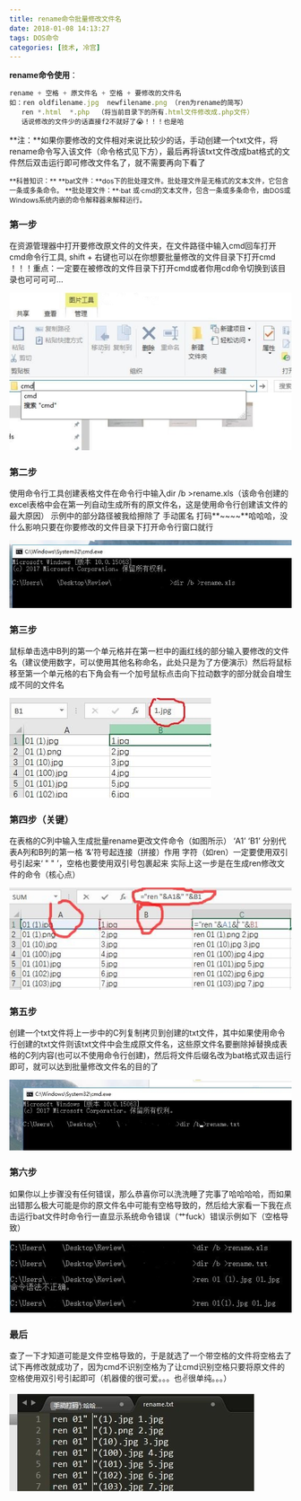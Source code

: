 ```yaml
---
title: rename命令批量修改文件名
date: 2018-01-08 14:13:27
tags: DOS命令
categories: [技术, 冷宫]
---
```


  **rename命令使用**：

```javascript
rename + 空格 + 原文件名 + 空格 + 要修改的文件名
如：ren oldfilename.jpg  newfilename.png （ren为rename的简写）
   ren *.html  *.php  （将当前目录下的所有.html文件修改成.php文件）
   话说修改的文件少的话直接f2不就好了😭！！！也是哈
```

**注：**如果你要修改的文件相对来说比较少的话，手动创建一个txt文件，将rename命令写入该文件（命令格式见下方），最后再将该txt文件改成bat格式的文件然后双击运行即可修改文件名了，就不需要再向下看了

<p style='font-size: 12px;'>
**科普知识：**
**bat文件：**dos下的批处理文件。批处理文件是无格式的文本文件，它包含一条或多条命令。
**批处理文件：**·bat 或·cmd的文本文件，包含一条或多条命令，由DOS或Windows系统内嵌的命令解释器来解释运行。
</p>

### 第一步

在资源管理器中打开要修改原文件的文件夹，在文件路径中输入cmd回车打开cmd命令行工具, shift + 右键也可以在你想要批量修改的文件目录下打开cmd
！！！重点：一定要在被修改的文件目录下打开cmd或者你用cd命令切换到该目录也可可可可...

![img](/images/modifyFile/cmd.jpg)

### **第二步**

  使用命令行工具创建表格文件在命令行中输入dir /b >rename.xls（该命令创建的excel表格中会在第一列自动生成所有的原文件名，这是使用命令行创建该文件的最大原因）
  示例中的部分路径被我给擦除了     手动匿名 打码**~~~~**哈哈哈，没什么影响只要在你要修改的文件目录下打开命令行窗口就行

![img](/images/modifyFile/xls.jpg)

### 第三步

  鼠标单击选中B列的第一个单元格并在第一栏中的画红线的部分输入要修改的文件名（建议使用数字，可以使用其他名称命名，此处只是为了方便演示）然后将鼠标移至第一个单元格的右下角会有一个加号鼠标点击向下拉动数字的部分就会自增生成不同的文件名

![img](/images/modifyFile/modify.jpg)

### 第四步（关键）

  在表格的C列中输入生成批量rename更改文件命令（如图所示）  ‘A1’ ‘B1’  分别代表A列和B列的第一格    ‘&’符号起连接（拼接）作用    字符（如ren）一定要使用双引号引起来‘ " " ’，空格也要使用双引号包裹起来
  实际上这一步是在生成ren修改文件的命令（核心点）

![img](/images/modifyFile/core.jpg)

### 第五步

  创建一个txt文件将上一步中的C列复制拷贝到创建的txt文件，其中如果使用命令行创建的txt文件则该txt文件中会生成原文件名，这些原文件名要删除掉替换成表格的C列内容(也可以不使用命令行创建)，然后将文件后缀名改为bat格式双击运行即可，就可以达到批量修改文件名的目的了

![img](/images/modifyFile/txt.jpg)

### 第六步

  如果你以上步骤没有任何错误，那么恭喜你可以洗洗睡了完事了哈哈哈哈，而如果出错那么极大可能是你的原文件名中可能有空格导致的，然后给大家看一下我在点击运行bat文件时命令行一直显示系统命令错误（艹fuck）错误示例如下（空格导致）

![img](/images/modifyFile/error.jpg)

### 最后

  查了一下才知道可能是文件空格导致的，于是就选了一个带空格的文件将空格去了试下再修改就成功了，因为cmd不识别空格为了让cmd识别空格只要将原文件的空格使用双引号引起即可（机器傻的很可爱。。。也✌很单纯。。。）

![img](/images/modifyFile/end.jpg)